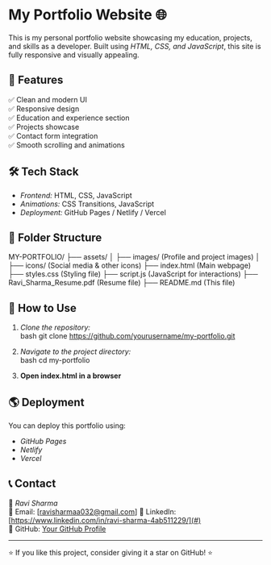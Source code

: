 # My Portfolio Website 🌐

This is my personal portfolio website showcasing my education, projects, and skills as a developer. Built using *HTML, CSS, and JavaScript*, this site is fully responsive and visually appealing.

## 🚀 Features  

✅ Clean and modern UI  
✅ Responsive design  
✅ Education and experience section  
✅ Projects showcase  
✅ Contact form integration  
✅ Smooth scrolling and animations  

## 🛠 Tech Stack  

- *Frontend:* HTML, CSS, JavaScript  
- *Animations:* CSS Transitions, JavaScript  
- *Deployment:* GitHub Pages / Netlify / Vercel  

## 📂 Folder Structure  


MY-PORTFOLIO/
├── assets/
│   ├── images/ (Profile and project images)
│   ├── icons/ (Social media & other icons)
├── index.html (Main webpage)
├── styles.css (Styling file)
├── script.js (JavaScript for interactions)
├── Ravi_Sharma_Resume.pdf (Resume file)
├── README.md (This file)


## 🎯 How to Use  

1. *Clone the repository:*  
   bash
   git clone https://github.com/yourusername/my-portfolio.git
   
2. *Navigate to the project directory:*  
   bash
   cd my-portfolio
   
3. **Open index.html in a browser**  

## 🌎 Deployment  

You can deploy this portfolio using:  

- *GitHub Pages*
- *Netlify*
- *Vercel*

## 📞 Contact  

👤 *Ravi Sharma*  
📧 Email: [ravisharmaa032@gmail.com] 
🔗 LinkedIn: [https://www.linkedin.com/in/ravi-sharma-4ab511229/](#)  
🐙 GitHub: [Your GitHub Profile](#)  

---

⭐ If you like this project, consider giving it a star on GitHub! ⭐
